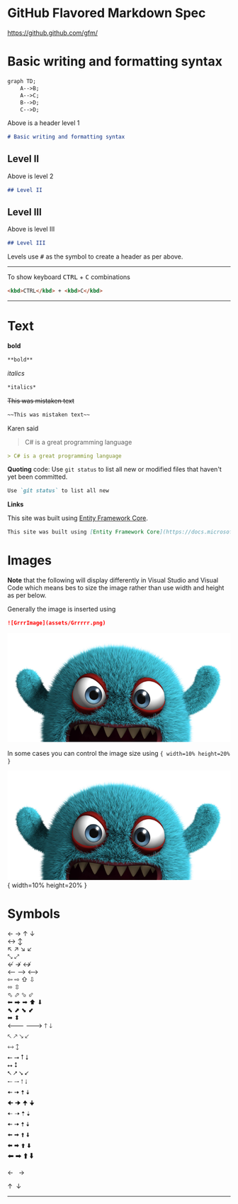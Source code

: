 ﻿# GitHub Flavored Markdown Spec

https://github.github.com/gfm/


# Basic writing and formatting syntax

<!-- This content will not appear in the rendered Markdown -->

```mermaid
graph TD;
    A-->B;
    A-->C;
    B-->D;
    C-->D;
```

Above is a header level 1

```markdown
# Basic writing and formatting syntax
```

## Level II

Above is level 2

```markdown
## Level II
```

## Level III

Above is level III

```markdown
## Level III
```

Levels use <kbd>#</kbd> as the symbol to create a header as per above.

---

To show keyboard <kbd>CTRL</kbd> + <kbd>C</kbd> combinations

```markdown
<kbd>CTRL</kbd> + <kbd>C</kbd>
```

---

# Text

**bold**

```markdown
**bold**
```

*italics*

```markdown
*italics*
```

~~This was mistaken text~~

```markdown
~~This was mistaken text~~
```

Karen said

> C# is a great programming language

```markdown
> C# is a great programming language
```

**Quoting** code: Use `git status` to list all new or modified files that haven't yet been committed.

```markdown
Use `git status` to list all new
```

**Links**

This site was built using [Entity Framework Core](https://docs.microsoft.com/en-us/ef/core/).

```markdown
This site was built using [Entity Framework Core](https://docs.microsoft.com/en-us/ef/core/).
```

# Images

**Note** that the following will display differently in Visual Studio and Visual Code which means bes to size the image rather than use width and height as per below.

Generally the image is inserted using



```markdown
![GrrrImage](assets/Grrrrr.png)
```

![GrrrImage](assets/Grrrrr.png)

In some cases you can control the image size using `{ width=10% height=20% }
`

![foo](assets/Grrrrr.png){ width=10% height=20% }



# Symbols

← → ↑ ↓ </br>
↔ ↕ </br>
↖ ↗ ↘ ↙ </br>
⤡ ⤢ </br>
↚ ↛ ↮  </br>
⟵ ⟶ ⟷ </br>
⇦ ⇨ ⇧ ⇩ </br>
⬄ ⇳ </br>
⬁ ⬀ ⬂ ⬃ </br>
⬅ ⮕ ➡ ⬆ ⬇ </br>
⬉ ⬈ ⬊ ⬋ </br>
⬌ ⬍ </br>
🡐 🡒 🡑 🡓 </br>
🡔 🡕 🡖 🡗 </br>
🡘 🡙 </br>
⭠ ⭢ ⭡ ⭣ </br>
⭤ ⭥ </br>
⭦ ⭧ ⭨ ⭩ </br>
🠀 🠂 🠁 🠃 </br>
🠄 🠆 🠅 🠇 </br>
🠈 🠊 🠉 🠋 </br>
🠠 🠢 🠡 🠣 </br>
🠤 🠦 🠥 🠧 </br>
🠨 🠪 🠩 🠫 </br>
🠬 🠮 🠭 🠯 </br>
🠰 🠲 🠱 🠳 </br>

&#8592; &nbsp; &#8594;

&#8593;&nbsp; &#8595;

---

